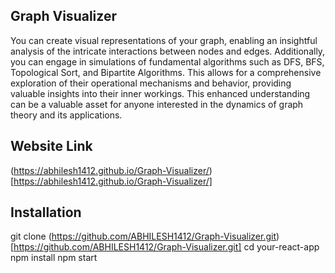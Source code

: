 ## Graph Visualizer

You can create visual representations of your graph, enabling an insightful analysis of the intricate interactions between nodes and edges. Additionally, you can engage in simulations of fundamental algorithms such as DFS, BFS, Topological Sort, and Bipartite Algorithms. This allows for a comprehensive exploration of their operational mechanisms and behavior, providing valuable insights into their inner workings. This enhanced understanding can be a valuable asset for anyone interested in the dynamics of graph theory and its applications.

## Website Link
(https://abhilesh1412.github.io/Graph-Visualizer/)[https://abhilesh1412.github.io/Graph-Visualizer/]

## Installation
git clone (https://github.com/ABHILESH1412/Graph-Visualizer.git)[https://github.com/ABHILESH1412/Graph-Visualizer.git]
cd your-react-app
npm install
npm start
